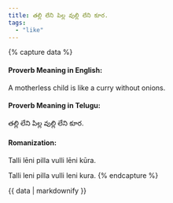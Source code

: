 ```yaml
---
title: తల్లి లేని పిల్ల వుల్లి లేని కూర.
tags:
  - "like"
---
```


{% capture data %}
#### Proverb Meaning in English:
A motherless child is like a curry without onions.

#### Proverb Meaning in Telugu:
తల్లి లేని పిల్ల వుల్లి లేని కూర.

#### Romanization:
Talli lēni pilla vulli lēni kūra.

Talli leni pilla vulli leni kura.
{% endcapture %}

{{ data | markdownify }}

